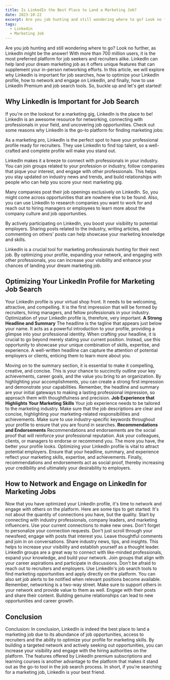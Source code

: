 ```yaml
---
title: Is LinkedIn the Best Place to Land a Marketing Job?
date: 2023-10-22
excerpt: Are you job hunting and still wondering where to go? Look no further, as LinkedIn might be the answer! With more than 700 million users, it is the most preferred platform for job seekers and recruiters alike. LinkedIn can help land your dream marketing job as it offers unique features that can supplement your in-person networking efforts.
tags:
  - Linkedin
  - Marketing Job
---
```


Are you job hunting and still wondering where to go? Look no further, as LinkedIn might be the answer! With more than 700 million users, it is the most preferred platform for job seekers and recruiters alike. LinkedIn can help land your dream marketing job as it offers unique features that can supplement your in-person networking efforts. In this article, we will explore why LinkedIn is important for job searches, how to optimize your LinkedIn profile, how to network and engage on LinkedIn, and finally, how to use LinkedIn Premium and job search tools. So, buckle up and let's get started!

<!-- excerpt -->

## Why LinkedIn is Important for Job Search

If you're on the lookout for a marketing gig, LinkedIn is the place to be! LinkedIn is an awesome resource for networking, connecting with professionals in your field, and uncovering job opportunities. Check out some reasons why LinkedIn is the go-to platform for finding marketing jobs:

As a marketing pro, LinkedIn is the perfect spot to have your professional profile ready for recruiters. They use LinkedIn to find top talent, so a well-crafted and complete profile will make you stand out.

LinkedIn makes it a breeze to connect with professionals in your industry. You can join groups related to your profession or industry, follow companies that pique your interest, and engage with other professionals. This helps you stay updated on industry news and trends, and build relationships with people who can help you score your next marketing gig.

Many companies post their job openings exclusively on LinkedIn. So, you might come across opportunities that are nowhere else to be found. Also, you can use LinkedIn to research companies you want to work for and reach out to hiring managers or employees to learn more about the company culture and job opportunities.

By actively participating on LinkedIn, you boost your visibility to potential employers. Sharing posts related to the industry, writing articles, and commenting on others' posts can help showcase your marketing knowledge and skills.

LinkedIn is a crucial tool for marketing professionals hunting for their next job. By optimizing your profile, expanding your network, and engaging with other professionals, you can increase your visibility and enhance your chances of landing your dream marketing job.

## Optimizing Your LinkedIn Profile for Marketing Job Search

Your LinkedIn profile is your virtual shop front. It needs to be welcoming, attractive, and compelling. It is the first impression that will be formed by recruiters, hiring managers, and fellow professionals in your industry. Optimization of your LinkedIn profile is, therefore, very important. **A Strong Headline and Summary** The headline is the tagline that appears just below your name. It acts as a powerful introduction to your profile, providing a glimpse into your professional identity. When crafting your headline, it is crucial to go beyond merely stating your current position. Instead, use this opportunity to showcase your unique combination of skills, expertise, and experience. A well-written headline can capture the attention of potential employers or clients, enticing them to learn more about you.

Moving on to the summary section, it is essential to make it compelling, creative, and concise. This is your chance to succinctly outline your key achievements, career goals, and the value you bring to an organization. By highlighting your accomplishments, you can create a strong first impression and demonstrate your capabilities. Remember, the headline and summary are your initial gateways to making a lasting professional impression, so approach them with thoughtfulness and precision. **Job Experience that Highlights Your Marketing Skills** Your job experience needs to be tailored to the marketing industry. Make sure that the job descriptions are clear and concise, highlighting your marketing-related responsibilities and achievements. Make sure to use industry-specific keywords throughout your profile to ensure that you are found in searches. **Recommendations and Endorsements** Recommendations and endorsements are the social proof that will reinforce your professional reputation. Ask your colleagues, clients, or managers to endorse or recommend you. The more you have, the better your profile looks. Optimizing your LinkedIn profile is vital to attract potential employers. Ensure that your headline, summary, and experience reflect your marketing skills, expertise, and achievements. Finally, recommendations and endorsements act as social proof, thereby increasing your credibility and ultimately your desirability to employers.

## How to Network and Engage on LinkedIn for Marketing Jobs

Now that you have optimized your LinkedIn profile, it's time to network and engage with others on the platform. Here are some tips to get started: It's not about the quantity of connections you have, but the quality. Start by connecting with industry professionals, company leaders, and marketing influencers. Use your current connections to make new ones. Don't forget to personalize your connection requests. Don't just scroll through your newsfeed; engage with posts that interest you. Leave thoughtful comments and join in on conversations. Share industry news, tips, and insights. This helps to increase your visibility and establish yourself as a thought leader. LinkedIn groups are a great way to connect with like-minded professionals, expand your knowledge, and build your network. Join groups that align with your career aspirations and participate in discussions. Don't be afraid to reach out to recruiters and employers. Use LinkedIn's job search tools to find marketing opportunities and apply directly on the platform. You can also set job alerts to be notified when relevant positions become available. Remember, networking is a two-way street. Make sure to support others in your network and provide value to them as well. Engage with their posts and share their content. Building genuine relationships can lead to new opportunities and career growth.

## Conclusion

Conclusion: In conclusion, LinkedIn is indeed the best place to land a marketing job due to its abundance of job opportunities, access to recruiters and the ability to optimize your profile for marketing skills. By building a targeted network and actively seeking out opportunities, you can increase your visibility and engage with the hiring authorities on the platform. The features offered by LinkedIn premium subscriptions and learning courses is another advantage to the platform that makes it stand out as the go-to tool in the job search process. In short, if you're searching for a marketing job, LinkedIn is your best friend.
